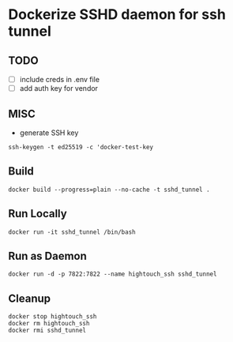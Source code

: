 # Dockerize SSHD daemon for ssh tunnel

## TODO

- [ ] include creds in .env file
- [ ] add auth key for vendor

## MISC

- generate SSH key

`ssh-keygen -t ed25519 -c 'docker-test-key`

## Build

`docker build --progress=plain --no-cache -t sshd_tunnel .`

## Run Locally

`docker run -it sshd_tunnel /bin/bash`

## Run as Daemon

`docker run -d -p 7822:7822 --name hightouch_ssh sshd_tunnel`

## Cleanup

```shell
docker stop hightouch_ssh
docker rm hightouch_ssh
docker rmi sshd_tunnel
```